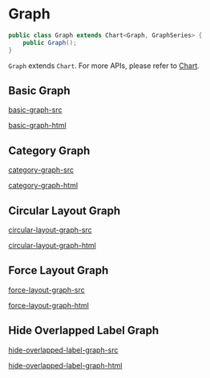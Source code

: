 # Graph

```java
public class Graph extends Chart<Graph, GraphSeries> {
    public Graph();
}
```

`Graph` extends `Chart`. For more APIs, please refer to [Chart](chart-apis/chart).

## Basic Graph

[basic-graph-src](../_media/graph/basic-graph-src.md ':include')

[basic-graph-html](../_media/graph/basic-graph.html ':include :type=iframe')

## Category Graph

[category-graph-src](../_media/graph/category-graph-src.md ':include')

[category-graph-html](../_media/graph/category-graph.html ':include :type=iframe')

## Circular Layout Graph

[circular-layout-graph-src](../_media/graph/circular-layout-graph-src.md ':include')

[circular-layout-graph-html](../_media/graph/circular-layout-graph.html ':include :type=iframe')

## Force Layout Graph

[force-layout-graph-src](../_media/graph/force-layout-graph-src.md ':include')

[force-layout-graph-html](../_media/graph/force-layout-graph.html ':include :type=iframe')

## Hide Overlapped Label Graph

[hide-overlapped-label-graph-src](../_media/graph/hide-overlapped-label-graph-src.md ':include')

[hide-overlapped-label-graph-html](../_media/graph/hide-overlapped-label-graph.html ':include :type=iframe')
